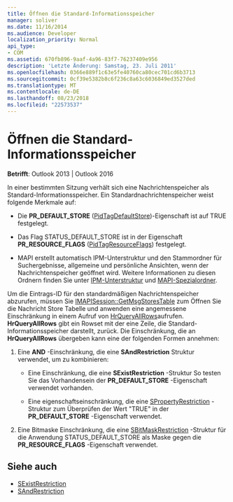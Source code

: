 ```yaml
---
title: Öffnen die Standard-Informationsspeicher
manager: soliver
ms.date: 11/16/2014
ms.audience: Developer
localization_priority: Normal
api_type:
- COM
ms.assetid: 670fb896-9aaf-4a96-83f7-76237409e956
description: 'Letzte Änderung: Samstag, 23. Juli 2011'
ms.openlocfilehash: 0366e889f1c63e5fe40760ca80cec701cd6b3713
ms.sourcegitcommit: 0cf39e5382b8c6f236c8a63c6036849ed3527ded
ms.translationtype: MT
ms.contentlocale: de-DE
ms.lasthandoff: 08/23/2018
ms.locfileid: "22573537"
---
```

# <a name="opening-the-default-message-store"></a>Öffnen die Standard-Informationsspeicher

**Betrifft**: Outlook 2013 | Outlook 2016 
  
In einer bestimmten Sitzung verhält sich eine Nachrichtenspeicher als Standard-Informationsspeicher. Ein Standardnachrichtenspeicher weist folgende Merkmale auf:
  
- Die **PR_DEFAULT_STORE** ([PidTagDefaultStore](pidtagdefaultstore-canonical-property.md))-Eigenschaft ist auf TRUE festgelegt.
    
- Das Flag STATUS_DEFAULT_STORE ist in der Eigenschaft **PR_RESOURCE_FLAGS** ([PidTagResourceFlags](pidtagresourceflags-canonical-property.md)) festgelegt.
    
- MAPI erstellt automatisch IPM-Unterstruktur und den Stammordner für Suchergebnisse, allgemeine und persönliche Ansichten, wenn der Nachrichtenspeicher geöffnet wird. Weitere Informationen zu diesen Ordnern finden Sie unter [IPM-Unterstruktur](ipm-subtree.md) und [MAPI-Spezialordner](mapi-special-folders.md). 
    
Um die Eintrags-ID für den standardmäßigen Nachrichtenspeicher abzurufen, müssen Sie [IMAPISession::GetMsgStoresTable](imapisession-getmsgstorestable.md) zum Öffnen Sie die Nachricht Store Tabelle und anwenden eine angemessene Einschränkung in einem Aufruf von [HrQueryAllRows](hrqueryallrows.md)aufrufen. **HrQueryAllRows** gibt ein Rowset mit der eine Zeile, die Standard-Informationsspeicher darstellt, zurück. Die Einschränkung, die an **HrQueryAllRows** übergeben kann eine der folgenden Formen annehmen: 
  
1. Eine **AND** -Einschränkung, die eine **SAndRestriction** Struktur verwendet, um zu kombinieren: 
    
   - Eine Einschränkung, die eine **SExistRestriction** -Struktur So testen Sie das Vorhandensein der **PR_DEFAULT_STORE** -Eigenschaft verwendet vorhanden. 
    
   - Eine eigenschaftseinschränkung, die eine [SPropertyRestriction](spropertyrestriction.md) -Struktur zum Überprüfen der Wert "TRUE" in der **PR_DEFAULT_STORE** -Eigenschaft verwendet. 
    
2. Eine Bitmaske Einschränkung, die eine [SBitMaskRestriction](sbitmaskrestriction.md) -Struktur für die Anwendung STATUS_DEFAULT_STORE als Maske gegen die **PR_RESOURCE_FLAGS** -Eigenschaft verwendet. 
    
## <a name="see-also"></a>Siehe auch

- [SExistRestriction](sexistrestriction.md)
- [SAndRestriction](sandrestriction.md)

